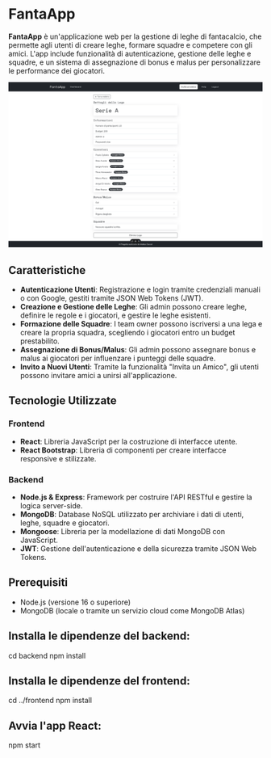 # FantaApp

**FantaApp** è un'applicazione web per la gestione di leghe di fantacalcio, che permette agli utenti di creare leghe, formare squadre e competere con gli amici. L'app include funzionalità di autenticazione, gestione delle leghe e squadre, e un sistema di assegnazione di bonus e malus per personalizzare le performance dei giocatori.

![Screenshot](assets/screenshot.png)

## Caratteristiche

- **Autenticazione Utenti**: Registrazione e login tramite credenziali manuali o con Google, gestiti tramite JSON Web Tokens (JWT).
- **Creazione e Gestione delle Leghe**: Gli admin possono creare leghe, definire le regole e i giocatori, e gestire le leghe esistenti.
- **Formazione delle Squadre**: I team owner possono iscriversi a una lega e creare la propria squadra, scegliendo i giocatori entro un budget prestabilito.
- **Assegnazione di Bonus/Malus**: Gli admin possono assegnare bonus e malus ai giocatori per influenzare i punteggi delle squadre.
- **Invito a Nuovi Utenti**: Tramite la funzionalità "Invita un Amico", gli utenti possono invitare amici a unirsi all'applicazione.

## Tecnologie Utilizzate

### Frontend
- **React**: Libreria JavaScript per la costruzione di interfacce utente.
- **React Bootstrap**: Libreria di componenti per creare interfacce responsive e stilizzate.

### Backend
- **Node.js & Express**: Framework per costruire l'API RESTful e gestire la logica server-side.
- **MongoDB**: Database NoSQL utilizzato per archiviare i dati di utenti, leghe, squadre e giocatori.
- **Mongoose**: Libreria per la modellazione di dati MongoDB con JavaScript.
- **JWT**: Gestione dell'autenticazione e della sicurezza tramite JSON Web Tokens.

## Prerequisiti

- Node.js (versione 16 o superiore)
- MongoDB (locale o tramite un servizio cloud come MongoDB Atlas)



## Installa le dipendenze del backend:

cd backend
npm install


## Installa le dipendenze del frontend:
cd ../frontend
npm install

## Avvia l'app React:
npm start
